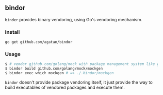 ## bindor

`binder` provides binary vendoring, using Go's vendoring mechanism.

### Install

`go get github.com/agatan/bindor`

### Usage

```sh
$ # vendor github.com/golang/mock with package management system like glide or dep
$ bindor build github.com/golang/mock/mockgen
$ bindor exec which mockgen # => ./.bindor/mockgen
```

`bindor` doesn't provide package vendoring itself, it just provide the way to build executables of vendored packages and execute them.
